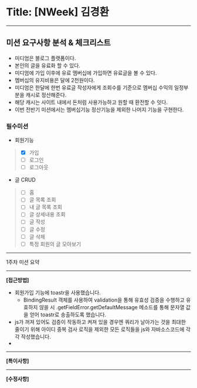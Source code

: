 # Title: [NWeek] 김경환

---

## 미션 요구사항 분석 & 체크리스트

- 미디엄은 블로그 플랫폼이다.
- 본인의 글을 유료화 할 수 있다.
- 미디엄에 가입 이후에 유료 멤버십에 가입하면 유료글을 볼 수 있다.
- 멤버십의 유지비용은 달에 2천원이다.
- 미디엄은 한달에 한번 유료글 작성자에게 조회수를 기준으로 멤버십 수익의 일정부분을 캐시로 정산해준다.
- 해당 캐시는 사이트 내에서 돈처럼 사용가능하고 원할 때 환전할 수 잇다.
- 이번 전반기 미션에서는 멤버십기능 정산기능을 제외한 나머지 기능을 구현한다.

### 필수미션

- 회원기능
>-[x] 가입
>-[ ] 로그인
>-[ ] 로그아웃
- 글 CRUD
>-[ ] 홈
>-[ ] 글 목록 조회
>- [ ] 내 글 목록 조회
>- [ ] 글 상세내용 조회
>- [ ] 글 작성
>- [ ] 글 수정
>- [ ] 글 삭제
>- [ ] 특정 회원의 글 모아보기


---

1주차 미션 요약

---

**[접근방법]**

- 회원가입 기능에 toastr을 사용했습니다.
  - BindingResult 객체를 사용하여 validation을 통해 유효성 검증을 수행하고 유효하지 않을 시 .getFieldError.getDefaultMessage 메소드를 통해 문자열 값을 얻어 toastr로 송출하도록 했습니다.
- js가 꺼져 있어도 검증이 작동하고 켜져 있을 경우엔 쿼리가 날아가는 것을 최대한 줄이기 위해 아이디 중복 검사 로직을 제외한 모든 로직들을 js와 자바소스코드에 각각 작성했습니다.
- 

---
**[특이사항]**


---
**[수정사항]**
